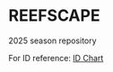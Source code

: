 # REEFSCAPE
 2025 season repository

For ID reference: [ID Chart](https://github.com/ThePinkAlliance/REEFSCAPE/blob/main/Specifications/ID%20Chart.md)
